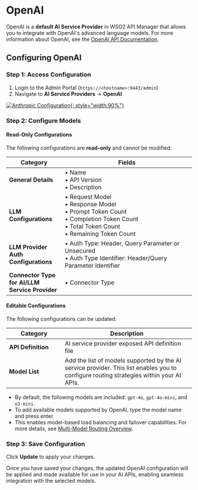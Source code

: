 # OpenAI

OpenAI is a **default AI Service Provider** in WSO2 API Manager that allows you to integrate with OpenAI's advanced language models. For more information about OpenAI, see the [OpenAI API Documentation](https://platform.openai.com/docs).

## Configuring OpenAI

### Step 1: Access Configuration

1. Login to the Admin Portal (`https://<hostname>:9443/admin`)
2. Navigate to **AI Service Providers** → **OpenAI**

[![Anthropic Configuration]({{base_path}}/assets/img/learn/ai-gateway/openai-config.png){: style="width:90%"}]({{base_path}}/assets/img/learn/ai-gateway/openai-config.png)

### Step 2: Configure Models

#### Read-Only Configurations

The following configurations are **read-only** and cannot be modified:

<table>
    <thead>
        <tr>
            <th style="width: 30%">Category</th>
            <th style="width: 70%">Fields</th>
        </tr>
    </thead>
    <tbody>
        <tr>
            <td><strong>General Details</strong></td>
            <td>
                • Name<br>
                • API Version<br>
                • Description
            </td>
        </tr>
        <tr>
            <td><strong>LLM Configurations</strong></td>
            <td>
                • Request Model<br>
                • Response Model<br>
                • Prompt Token Count<br>
                • Completion Token Count<br>
                • Total Token Count<br>
                • Remaining Token Count
            </td>
        </tr>
        <tr>
            <td><strong>LLM Provider Auth Configurations</strong></td>
            <td>
                • Auth Type: Header, Query Parameter or Unsecured<br>
                • Auth Type Identifier: Header/Query Parameter Identifier
            </td>
        </tr>
        <tr>
            <td><strong>Connector Type for AI/LLM Service Provider</strong></td>
            <td>
                • Connector Type
            </td>
        </tr>
    </tbody>
</table>

#### Editable Configurations

The following configurations can be updated:

<table>
    <thead>
        <tr>
            <th style="width: 30%">Category</th>
            <th style="width: 70%">Description</th>
        </tr>
    </thead>
    <tbody>
        <tr>
            <td><strong>API Definition</strong></td>
            <td>AI service provider exposed API definition file</td>
        </tr>
        <tr>
            <td><strong>Model List</strong></td>
            <td>Add the list of models supported by the AI service provider. This list enables you to configure routing strategies within your AI APIs.</td>
        </tr>
    </tbody>
</table>

- By default, the following models are included: `gpt-4o`, `gpt-4o-mini`, and `o3-mini`.
- To add available models supported by OpenAI, type the model name and press enter. 
- This enables model-based load balancing and failover capabilities. For more details, see [Multi-Model Routing Overview]({{base_path}}/ai-gateway/multi-model-routing/overview/).

### Step 3: Save Configuration

Click **Update** to apply your changes.

Once you have saved your changes, the updated OpenAI configuration will be applied and made available for use in your AI APIs, enabling seamless integration with the selected models.
